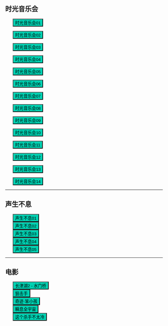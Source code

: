 ## 时光音乐会

* <button class="btn btn-link" onclick="play('https://sod.bunediy.com/20211022/NXQFK3nX/index.m3u8')">时光音乐会01</button>
* <button class="btn btn-link" onclick="play('https://sod.bunediy.com/20211029/Xy7pXyVI/index.m3u8')">时光音乐会02</button>
* <button class="btn btn-link" onclick="play('https://sod.bunediy.com/20211106/PTxz5f1L/index.m3u8')">时光音乐会03</button>
* <button class="btn btn-link" onclick="play('https://sod.bunediy.com/20211113/xI8Wm5fd/index.m3u8')">时光音乐会04</button>
* <button class="btn btn-link" onclick="play('https://sod.bunediy.com/20211119/LZJtHU9T/index.m3u8')">时光音乐会05</button>

* <button class="btn btn-link" onclick="play('https://sod.bunediy.com/20211127/ahpstwV2/index.m3u8')">时光音乐会06</button>
* <button class="btn btn-link" onclick="play('https://sod.bunediy.com/20211204/cL4besIg/index.m3u8')">时光音乐会07</button>
* <button class="btn btn-link" onclick="play('https://sod.bunediy.com/20211210/O78IzekG/index.m3u8')">时光音乐会08</button>
* <button class="btn btn-link" onclick="play('https://sod.bunediy.com/20211218/H3dtMvoj/index.m3u8')">时光音乐会09</button>
* <button class="btn btn-link" onclick="play('https://sod.bunediy.com/20211225/v3dwAyNc/index.m3u8')">时光音乐会10</button>

* <button class="btn btn-link" onclick="play('https://sod.bunediy.com/20220108/HT0UnGUM/index.m3u8')">时光音乐会11</button>
* <button class="btn btn-link" onclick="play('https://sod.bunediy.com/20220115/pRvaw5AM/index.m3u8')">时光音乐会12</button>
* <button class="btn btn-link" onclick="play('https://sod.bunediy.com/20220122/Pbzy4HAY/index.m3u8')">时光音乐会13</button>
* <button class="btn btn-link" onclick="play('https://sod.bunediy.com/20220129/rQXW6hPQ/index.m3u8')">时光音乐会14</button>


---

## 声生不息

* <button class="btn btn-link" onclick="play('https://qycache.hs-mould.cn/cache/800e751d817bf0db94460af4e723619f/dryZtpQy5cMwc2xL-VeCZrJKwnAdudcUwjZlB6a6KdJ2-8EEOiXMFuoXfbTNLIrZF9ZbAdaI_UX9a4N8EInmnQ/index.m3u8')">声生不息01</button>
* <button class="btn btn-link" onclick="play('https://qycache.hs-mould.cn/cache/344c8c367bfe86613d60a86c75c5637c/vyMWgFGAX5duoFqcNTvbutuHMiUD9JJC8zUPfzI3DgLaFBk_ePr7VKSjsN8dyl9F8bAe48Qg42Dv-O_Hq21mIQ/index.m3u8')">声生不息02</button>
* <button class="btn btn-link" onclick="play('https://qycache.hs-mould.cn/cache/0476ae2afaac2df77ba6c52e7d4198d7/TCmFlbSfg-5n-SPo2nfn9koaN9uoQw3Wek687dZgYABg8YPG4gj18wWVmzVKOV0rpgjAJdbcD2S7RCZrnHEp4Q/index.m3u8')">声生不息03</button>
* <button class="btn btn-link" onclick="play('https://qycache.hs-mould.cn/cache/15b24ba9f5bef4b0492295f54f0dc7fd/Cx77gTLe4IFFXprvb_kMdcN3PN-nyBMhqnV-JMDWVi9xrDL4Qo_mfHcJZzzPwpuP4LH3mDSfEdgxzRcESCTNUQ/index.m3u8')">声生不息04</button>
* <button class="btn btn-link" onclick="play('https://qycache.hs-mould.cn/cache/9c7d4ba27041557ae2c79795afd9f698/aCPcxkqTsTrL8nneQsecT90mtrDU1F8SZLIv9f8JGmoCyA_uQHlCIgw3DdYplsUXDC4uLufvu3R7btErEaBpgA/index.m3u8')">声生不息05</button>

---

## 电影


* <button class="btn btn-link" onclick="play('https://b.baobuzz.com/m3u8/559462.m3u8?sign=b001edb5b21af1ddbbc239a0dccc6509')">长津湖2 - 水门桥</button>
* <button class="btn btn-link" onclick="play('https://b.baobuzz.com/m3u8/554564.m3u8?sign=296328636c917eaa19b3909832b7adc3')">狙击手</button>
* <button class="btn btn-link" onclick="play('https://b.baobuzz.com/ipfs/562431.m3u8?sign=626a6f335a1faf59889dd28280463cd8')">奇迹·笨小孩</button>
* <button class="btn btn-link" onclick="play('https://vod1.bdzybf7.com/20220519/8HpQSPyv/2000kb/hls/index.m3u8')">瞬息全宇宙</button>
* <button class="btn btn-link" onclick="play('https://b.baobuzz.com/ipfs/559326.m3u8?sign=eacb010b7ba41c9e35008df16891784a')">这个杀手不太冷</button>

<style>
  .btn-link {
    background: hsl(171, 100%, 41%);
  }

  .btn-link:hover {
    background: hsl(48, 100%, 67%);
  }

  ul {
    list-style-type: none;
  }

</style>

<script>
  function play(url) {
    var payload = {
        "video_url": url
    };

    fetch('https://ofhnindco6.execute-api.ap-southeast-2.amazonaws.com/video_pub', {
        method: 'POST',
        headers: {
            'Accept': 'application/json',
            'Content-Type': 'application/json'
        },
        body: JSON.stringify(payload)
    }).then(resp => console.log(resp));
  }
</script>